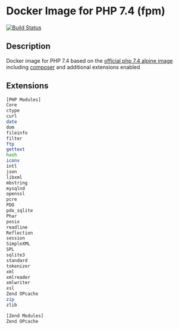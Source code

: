 # Docker Image for PHP 7.4 (fpm)
[![Build Status](https://travis-ci.org/tmtde/php74-fpm.svg?branch=master)](https://travis-ci.org/tmtde/php74-fpm)

## Description

Docker image for PHP 7.4 based on the [official php 7.4 alpine image](https://github.com/docker-library/php/tree/master/7.4/alpine3.11/fpm) including [composer](https://getcomposer.org) and additional extensions enabled

## Extensions

```sh
[PHP Modules]
Core
ctype
curl
date
dom
fileinfo
filter
ftp
gettext
hash
iconv
intl
json
libxml
mbstring
mysqlnd
openssl
pcre
PDO
pdo_sqlite
Phar
posix
readline
Reflection
session
SimpleXML
SPL
sqlite3
standard
tokenizer
xml
xmlreader
xmlwriter
xsl
Zend OPcache
zip
zlib

[Zend Modules]
Zend OPcache
```
